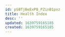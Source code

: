 ```yaml
---
id: pSBTjBeExP8_PZinB1pxz
title: Health Index
desc: ''
updated: 1639759165185
created: 1639759165185
---
```


